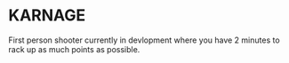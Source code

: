 # KARNAGE
First person shooter currently in devlopment where you have 2 minutes to rack up as much points as possible.
